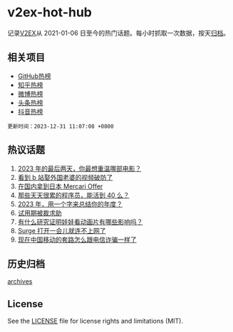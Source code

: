# v2ex-hot-hub

 记录[V2EX](https://www.v2ex.com/)从 2021-01-06 日至今的热门话题。每小时抓取一次数据，按天[归档](archives)。
 
 ## 相关项目

- [GitHub热榜](https://github.com/snaildev/github-hot-hub)
- [知乎热榜](https://github.com/snaildev/zhihu-hot-hub)
- [微博热榜](https://github.com/snaildev/weibo-hot-hub)
- [头条热榜](https://github.com/snaildev/toutiao-hot-hub)
- [抖音热榜](https://github.com/snaildev/douyin-hot-hub)


 `更新时间：2023-12-31 11:07:08 +0800`

## 热议话题

1. [2023 年的最后两天，你最想重温哪部电影？](https://www.v2ex.com/t/1004586)
1. [看到 b 站娶外国老婆的视频破防了](https://www.v2ex.com/t/1004661)
1. [在国内拿到日本 Mercari Offer](https://www.v2ex.com/t/1004606)
1. [那些天天很累的程序员，能活到 40 么？](https://www.v2ex.com/t/1004679)
1. [2023 年，用一个字来总结你的年度？](https://www.v2ex.com/t/1004713)
1. [试用期被裁求助](https://www.v2ex.com/t/1004688)
1. [有什么研究证明娃娃看动画片有哪些影响吗？](https://www.v2ex.com/t/1004591)
1. [Surge 打开一会儿就连不上网了](https://www.v2ex.com/t/1004642)
1. [现在中国移动的套路怎么跟电信诈骗一样了](https://www.v2ex.com/t/1004675)

## 历史归档

[archives](archives)

## License

See the [LICENSE](LICENSE) file for license rights and limitations (MIT).
